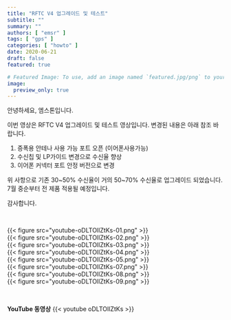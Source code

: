 ```yaml
---
title: "RFTC V4 업그레이드 및 테스트"
subtitle: ""
summary: ""
authors: [ "emsr" ]
tags: [ "gps" ]
categories: [ "howto" ]
date: 2020-06-21
draft: false
featured: true

# Featured Image: To use, add an image named `featured.jpg/png` to your page's folder.
image:
  preview_only: true
---
```


안녕하세요, 엠스톤입니다.

이번 영상은 RFTC V4 업그레이드 및 테스트 영상입니다. 변경된 내용은 아래 참조 바랍니다.

1. 증폭용 안테나 사용 가능 포트 오픈 (이어폰사용가능)
2. 수신칩 및 LP가이드 변경으로 수신율 향상
3. 이어폰 커넥터 포트 안정 버전으로 변경

위 사항으로 기존 30~50% 수신율이 거의 50~70% 수신율로 업그레이드 되었습니다.
7월 중순부터 전 제품 적용될 예정입니다.

감사합니다.

&nbsp;

<div class="container"><div class="row no-gutters">
<div class="col-sm-6">{{< figure src="youtube-oDLTOlIZtKs-01.png" >}}</div>
<div class="col-sm-6">{{< figure src="youtube-oDLTOlIZtKs-02.png" >}}</div>
<div class="col-sm-6">{{< figure src="youtube-oDLTOlIZtKs-03.png" >}}</div>
<div class="col-sm-6">{{< figure src="youtube-oDLTOlIZtKs-04.png" >}}</div>
<div class="col-sm-6">{{< figure src="youtube-oDLTOlIZtKs-05.png" >}}</div>
<div class="col-sm-6">{{< figure src="youtube-oDLTOlIZtKs-07.png" >}}</div>
<div class="col-sm-6">{{< figure src="youtube-oDLTOlIZtKs-08.png" >}}</div>
<div class="col-sm-6">{{< figure src="youtube-oDLTOlIZtKs-09.png" >}}</div>
</div></div>

&nbsp;

**YouTube 동영상**
{{< youtube oDLTOlIZtKs >}}
